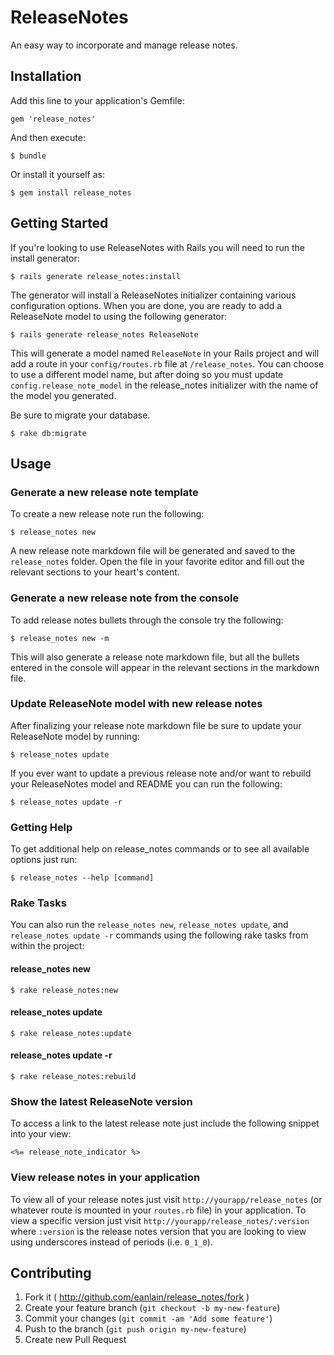 # ReleaseNotes

An easy way to incorporate and manage release notes.

## Installation

Add this line to your application's Gemfile:

    gem 'release_notes'

And then execute:

    $ bundle

Or install it yourself as:

    $ gem install release_notes

## Getting Started

If you're looking to use ReleaseNotes with Rails you will need to run the install generator:

    $ rails generate release_notes:install

The generator will install a ReleaseNotes initializer containing various configuration options. When you are done, you are ready to add a ReleaseNote model to using the following generator:

    $ rails generate release_notes ReleaseNote

This will generate a model named `ReleaseNote` in your Rails project and will add a route in your `config/routes.rb` file at `/release_notes`. You can choose to use a different model name, but after doing so you must update `config.release_note_model` in the release_notes initializer with the name of the model you generated.

Be sure to migrate your database.

    $ rake db:migrate

## Usage

### Generate a new release note template

To create a new release note run the following:

    $ release_notes new

A new release note markdown file will be generated and saved to the `release_notes` folder. Open the file in your favorite editor and fill out the relevant sections to your heart's content.

### Generate a new release note from the console

To add release notes bullets through the console try the following:

    $ release_notes new -m

This will also generate a release note markdown file, but all the bullets entered in the console will appear in the relevant sections in the markdown file.

### Update ReleaseNote model with new release notes

After finalizing your release note markdown file be sure to update your ReleaseNote model by running:

    $ release_notes update

If you ever want to update a previous release note and/or want to rebuild your ReleaseNotes model and README you can run the following:

    $ release_notes update -r

### Getting Help

To get additional help on release_notes commands or to see all available options just run:

    $ release_notes --help [command]

### Rake Tasks

You can also run the `release_notes new`, `release_notes update`, and `release_notes update -r` commands using the following rake tasks from within the project:

#### release_notes new

    $ rake release_notes:new
    
#### release_notes update

    $ rake release_notes:update

#### release_notes update -r

    $ rake release_notes:rebuild

### Show the latest ReleaseNote version

To access a link to the latest release note just include the following snippet into your view:

    <%= release_note_indicator %>

### View release notes in your application

To view all of your release notes just visit `http://yourapp/release_notes` (or whatever route is mounted in your `routes.rb` file) in your application. To view a specific version just visit `http://yourapp/release_notes/:version` where `:version` is the release notes version that you are looking to view using underscores instead of periods (i.e. `0_1_0`).

## Contributing

1. Fork it ( http://github.com/eanlain/release_notes/fork )
2. Create your feature branch (`git checkout -b my-new-feature`)
3. Commit your changes (`git commit -am 'Add some feature'`)
4. Push to the branch (`git push origin my-new-feature`)
5. Create new Pull Request
